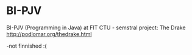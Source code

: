 # BI-PJV
BI-PJV (Programming in Java) at FIT CTU - semstral project: The Drake
http://podlomar.org/thedrake.html

-not finnished :(
